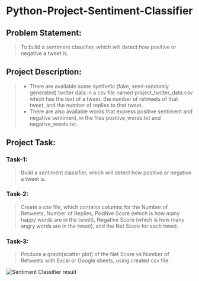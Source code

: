 # Python-Project-Sentiment-Classifier

## Problem Statement: 
>To build a sentiment classifier, which will detect how positive or negative a tweet is.

## Project Description:
> * There are available some synthetic (fake, semi-randomly generated) twitter data in a csv file named project_twitter_data.csv which has the text of a tweet, the number of retweets of that tweet, and the number of replies to that tweet.
> * There are also available  words that express positive sentiment and negative sentiment, in the files positive_words.txt and negative_words.txt.

## Project Task:
### Task-1:
> Build a sentiment classifier, which will detect how positive or negative a tweet is.
### Task-2:
> Create a csv file, which contains columns for the Number of Retweets, Number of Replies, Positive Score (which is how many happy words are in the tweet), Negative Score (which is how many angry words are in the tweet), and the Net Score for each tweet.
### Task-3:
> Produce a graph(scatter plot) of the Net Score vs Number of Retweets with Excel or Google sheets, using created csv file.

![Sentiment Classifier result](/images/logo.png)
